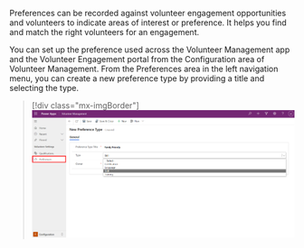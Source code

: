 Preferences can be recorded against volunteer engagement opportunities and volunteers to indicate areas of interest or preference. It helps you find and match the right volunteers for an engagement.

You can set up the preference used across the Volunteer Management app and the Volunteer Engagement portal from the Configuration area of Volunteer Management. From the Preferences area in the left navigation menu, you can create a new preference type by providing a title and selecting the type.

> [!div class="mx-imgBorder"]
> [![Screenshot of Volunteer Management preferences with the Skill option selected.](../media/10-preferences.png)](../media/10-preferences.png#lightbox)
